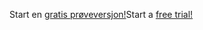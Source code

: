 <span data-ttu-id="f881f-101">Start en [gratis prøveversjon!](https://go.microsoft.com/fwlink/?linkid=847861)</span><span class="sxs-lookup"><span data-stu-id="f881f-101">Start a [free trial!](https://go.microsoft.com/fwlink/?linkid=847861)</span></span>
